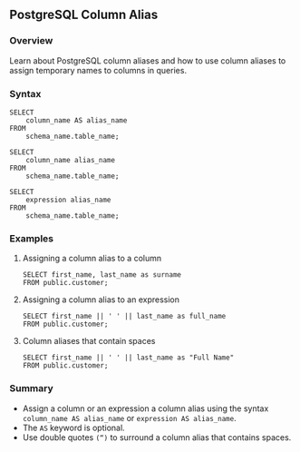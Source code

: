 ## PostgreSQL Column Alias

### Overview 
Learn about PostgreSQL column aliases and how to use column aliases to assign temporary names to columns in queries.

### Syntax

```
SELECT
    column_name AS alias_name
FROM
    schema_name.table_name;
```

```
SELECT
    column_name alias_name
FROM
    schema_name.table_name;
```

```
SELECT
    expression alias_name
FROM
    schema_name.table_name;
```

### Examples

1) Assigning a column alias to a column
    
    ```
    SELECT first_name, last_name as surname
    FROM public.customer;
    ```
2) Assigning a column alias to an expression
    
    ```
    SELECT first_name || ' ' || last_name as full_name
    FROM public.customer;
    ```
3) Column aliases that contain spaces
    
    ```
    SELECT first_name || ' ' || last_name as "Full Name"
    FROM public.customer;
    ```

### Summary
- Assign a column or an expression a column alias using the syntax `column_name AS alias_name` or `expression AS alias_name`.
- The `AS` keyword is optional.
- Use double quotes `(“)` to surround a column alias that contains spaces.